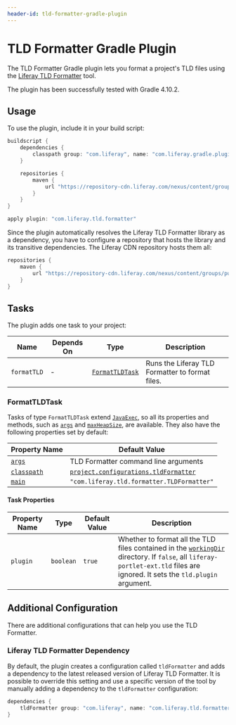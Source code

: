 ```yaml
---
header-id: tld-formatter-gradle-plugin
---
```


# TLD Formatter Gradle Plugin

The TLD Formatter Gradle plugin lets you format a project's TLD files using the
[Liferay TLD Formatter](https://github.com/liferay/liferay-portal/tree/master/modules/util/tld-formatter)
tool.

The plugin has been successfully tested with Gradle 4.10.2.

## Usage

To use the plugin, include it in your build script:

```gradle
buildscript {
    dependencies {
        classpath group: "com.liferay", name: "com.liferay.gradle.plugins.tld.formatter", version: "1.0.9"
    }

    repositories {
        maven {
            url "https://repository-cdn.liferay.com/nexus/content/groups/public"
        }
    }
}

apply plugin: "com.liferay.tld.formatter"
```

Since the plugin automatically resolves the Liferay TLD Formatter library as a
dependency, you have to configure a repository that hosts the library
and its transitive dependencies. The Liferay CDN repository hosts them all:

```gradle
repositories {
    maven {
        url "https://repository-cdn.liferay.com/nexus/content/groups/public"
    }
}
```

## Tasks

The plugin adds one task to your project:

Name | Depends On | Type | Description
---- | ---------- | ---- | -----------
`formatTLD` | \- | [`FormatTLDTask`](#formattldtask) | Runs the Liferay TLD Formatter to format files.

### FormatTLDTask

Tasks of type `FormatTLDTask` extend [`JavaExec`](https://docs.gradle.org/current/dsl/org.gradle.api.tasks.JavaExec.html),
so all its properties and methods, such as [`args`](https://docs.gradle.org/current/dsl/org.gradle.api.tasks.JavaExec.html#org.gradle.api.tasks.JavaExec:args\(java.lang.Iterable\))
and [`maxHeapSize`](https://docs.gradle.org/current/dsl/org.gradle.api.tasks.JavaExec.html#org.gradle.api.tasks.JavaExec:maxHeapSize),
are available. They also have the following properties set by default:

Property Name | Default Value
------------- | -------------
[`args`](https://docs.gradle.org/current/dsl/org.gradle.api.tasks.JavaExec.html#org.gradle.api.tasks.JavaExec:args) | TLD Formatter command line arguments
[`classpath`](https://docs.gradle.org/current/dsl/org.gradle.api.tasks.JavaExec.html#org.gradle.api.tasks.JavaExec:classpath) | [`project.configurations.tldFormatter`](#liferay-tld-formatter-dependency)
[`main`](https://docs.gradle.org/current/dsl/org.gradle.api.tasks.JavaExec.html#org.gradle.api.tasks.JavaExec:main) | `"com.liferay.tld.formatter.TLDFormatter"`

#### Task Properties

Property Name | Type | Default Value | Description
------------- | ---- | ------------- | -----------
`plugin` | `boolean` | `true` | Whether to format all the TLD files contained in the [`workingDir`](https://docs.gradle.org/current/dsl/org.gradle.api.tasks.JavaExec.html#org.gradle.api.tasks.JavaExec:workingDir) directory. If `false`, all `liferay-portlet-ext.tld` files are ignored. It sets the `tld.plugin` argument.

## Additional Configuration

There are additional configurations that can help you use the TLD Formatter.

### Liferay TLD Formatter Dependency

By default, the plugin creates a configuration called `tldFormatter` and adds
a dependency to the latest released version of Liferay TLD Formatter. It is
possible to override this setting and use a specific version of the tool by
manually adding a dependency to the `tldFormatter` configuration:

```gradle
dependencies {
    tldFormatter group: "com.liferay", name: "com.liferay.tld.formatter", version: "1.0.5"
}
```
